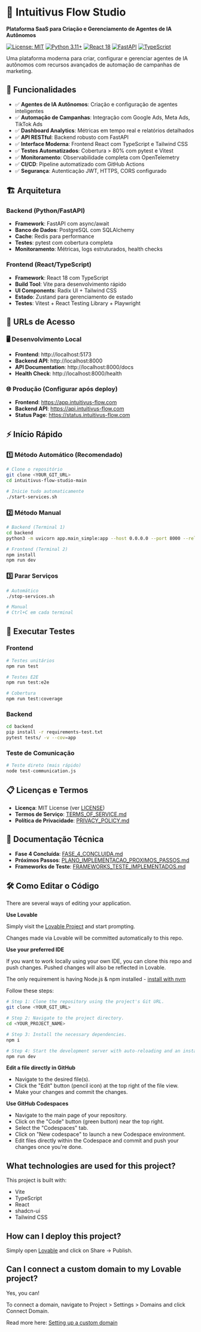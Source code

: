 # 🚀 Intuitivus Flow Studio

**Plataforma SaaS para Criação e Gerenciamento de Agentes de IA Autônomos**

[![License: MIT](https://img.shields.io/badge/License-MIT-yellow.svg)](https://opensource.org/licenses/MIT)
[![Python 3.11+](https://img.shields.io/badge/python-3.11+-blue.svg)](https://www.python.org/downloads/)
[![React 18](https://img.shields.io/badge/react-18.0+-61dafb.svg)](https://reactjs.org/)
[![FastAPI](https://img.shields.io/badge/FastAPI-0.104+-00a393.svg)](https://fastapi.tiangolo.com/)
[![TypeScript](https://img.shields.io/badge/TypeScript-5.0+-3178c6.svg)](https://www.typescriptlang.org/)

Uma plataforma moderna para criar, configurar e gerenciar agentes de IA autônomos com recursos avançados de automação de campanhas de marketing.

## 🌟 Funcionalidades

- ✅ **Agentes de IA Autônomos**: Criação e configuração de agentes inteligentes
- ✅ **Automação de Campanhas**: Integração com Google Ads, Meta Ads, TikTok Ads
- ✅ **Dashboard Analytics**: Métricas em tempo real e relatórios detalhados
- ✅ **API RESTful**: Backend robusto com FastAPI
- ✅ **Interface Moderna**: Frontend React com TypeScript e Tailwind CSS
- ✅ **Testes Automatizados**: Cobertura > 80% com pytest e Vitest
- ✅ **Monitoramento**: Observabilidade completa com OpenTelemetry
- ✅ **CI/CD**: Pipeline automatizado com GitHub Actions
- ✅ **Segurança**: Autenticação JWT, HTTPS, CORS configurado

## 🏗️ Arquitetura

### Backend (Python/FastAPI)
- **Framework**: FastAPI com async/await
- **Banco de Dados**: PostgreSQL com SQLAlchemy
- **Cache**: Redis para performance
- **Testes**: pytest com cobertura completa
- **Monitoramento**: Métricas, logs estruturados, health checks

### Frontend (React/TypeScript)
- **Framework**: React 18 com TypeScript
- **Build Tool**: Vite para desenvolvimento rápido
- **UI Components**: Radix UI + Tailwind CSS
- **Estado**: Zustand para gerenciamento de estado
- **Testes**: Vitest + React Testing Library + Playwright

## 🚀 URLs de Acesso

### 🖥️ **Desenvolvimento Local**
- **Frontend**: http://localhost:5173
- **Backend API**: http://localhost:8000
- **API Documentation**: http://localhost:8000/docs
- **Health Check**: http://localhost:8000/health

### 🌐 **Produção** (Configurar após deploy)
- **Frontend**: https://app.intuitivus-flow.com
- **Backend API**: https://api.intuitivus-flow.com
- **Status Page**: https://status.intuitivus-flow.com

## ⚡ Início Rápido

### 1️⃣ **Método Automático (Recomendado)**
```bash
# Clone o repositório
git clone <YOUR_GIT_URL>
cd intuitivus-flow-studio-main

# Inicie tudo automaticamente
./start-services.sh
```

### 2️⃣ **Método Manual**
```bash
# Backend (Terminal 1)
cd backend
python3 -m uvicorn app.main_simple:app --host 0.0.0.0 --port 8000 --reload

# Frontend (Terminal 2)
npm install
npm run dev
```

### 3️⃣ **Parar Serviços**
```bash
# Automático
./stop-services.sh

# Manual
# Ctrl+C em cada terminal
```

## 🧪 Executar Testes

### **Frontend**
```bash
# Testes unitários
npm run test

# Testes E2E
npm run test:e2e

# Cobertura
npm run test:coverage
```

### **Backend**
```bash
cd backend
pip install -r requirements-test.txt
pytest tests/ -v --cov=app
```

### **Teste de Comunicação**
```bash
# Teste direto (mais rápido)
node test-communication.js
```

## 📋 Licenças e Termos

- **Licença**: MIT License (ver [LICENSE](./LICENSE))
- **Termos de Serviço**: [TERMS_OF_SERVICE.md](./TERMS_OF_SERVICE.md)
- **Política de Privacidade**: [PRIVACY_POLICY.md](./PRIVACY_POLICY.md)

## 📖 Documentação Técnica

- **Fase 4 Concluída**: [FASE_4_CONCLUIDA.md](./FASE_4_CONCLUIDA.md)
- **Próximos Passos**: [PLANO_IMPLEMENTACAO_PROXIMOS_PASSOS.md](./PLANO_IMPLEMENTACAO_PROXIMOS_PASSOS.md)
- **Frameworks de Teste**: [FRAMEWORKS_TESTE_IMPLEMENTADOS.md](./FRAMEWORKS_TESTE_IMPLEMENTADOS.md)

## 🛠️ Como Editar o Código

There are several ways of editing your application.

**Use Lovable**

Simply visit the [Lovable Project](https://lovable.dev/projects/425767af-f57e-4e04-b991-f637e9a7a29e) and start prompting.

Changes made via Lovable will be committed automatically to this repo.

**Use your preferred IDE**

If you want to work locally using your own IDE, you can clone this repo and push changes. Pushed changes will also be reflected in Lovable.

The only requirement is having Node.js & npm installed - [install with nvm](https://github.com/nvm-sh/nvm#installing-and-updating)

Follow these steps:

```sh
# Step 1: Clone the repository using the project's Git URL.
git clone <YOUR_GIT_URL>

# Step 2: Navigate to the project directory.
cd <YOUR_PROJECT_NAME>

# Step 3: Install the necessary dependencies.
npm i

# Step 4: Start the development server with auto-reloading and an instant preview.
npm run dev
```

**Edit a file directly in GitHub**

- Navigate to the desired file(s).
- Click the "Edit" button (pencil icon) at the top right of the file view.
- Make your changes and commit the changes.

**Use GitHub Codespaces**

- Navigate to the main page of your repository.
- Click on the "Code" button (green button) near the top right.
- Select the "Codespaces" tab.
- Click on "New codespace" to launch a new Codespace environment.
- Edit files directly within the Codespace and commit and push your changes once you're done.

## What technologies are used for this project?

This project is built with:

- Vite
- TypeScript
- React
- shadcn-ui
- Tailwind CSS

## How can I deploy this project?

Simply open [Lovable](https://lovable.dev/projects/425767af-f57e-4e04-b991-f637e9a7a29e) and click on Share -> Publish.

## Can I connect a custom domain to my Lovable project?

Yes, you can!

To connect a domain, navigate to Project > Settings > Domains and click Connect Domain.

Read more here: [Setting up a custom domain](https://docs.lovable.dev/features/custom-domain#custom-domain)
